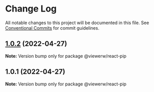 # Change Log

All notable changes to this project will be documented in this file. See [Conventional Commits](https://conventionalcommits.org) for commit guidelines.

## [1.0.2](https://github.com/viewerw/react-components/compare/@viewerw/react-pip@1.0.1...@viewerw/react-pip@1.0.2) (2022-04-27)

**Note:** Version bump only for package @viewerw/react-pip

## 1.0.1 (2022-04-27)

**Note:** Version bump only for package @viewerw/react-pip
